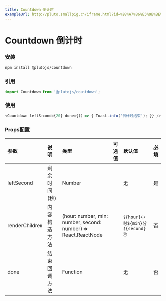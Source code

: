 ```yaml
---
title: Countdown 倒计时
exampleUrl: http://pluto.smallpig.cn/iframe.html?id=%E8%A7%86%E5%9B%BE%E7%BB%84%E4%BB%B6-countdown-%E5%80%92%E8%AE%A1%E6%97%B6--story-1
---
```


# Countdown 倒计时

### 安装
``` bash
npm install @plutojs/countdown 
```

### 引用
``` js
import Countdown from '@plutojs/countdown';
```

### 使用
``` js
<Countdown leftSecond={20} done={() => { Toast.info('倒计时结束'); }} />
```

### Props配置
| 参数 | 说明 | 类型 | 可选值 | 默认值 | 必填 |
| :-- | :-- | :-- | :-- | :-- | :--: |
| leftSecond | 剩余时间(秒) | Number || 无 | 是 |
| renderChildren | 内容构造方法 | (hour: number, min: number, second: number) => React.ReactNode || `${hour}小时${min}分${second}秒` | 否 |
| done | 结束回调方法 | Function || 无 | 否 |